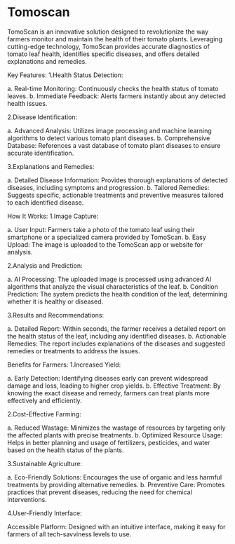 # Tomoscan
TomoScan is an innovative solution designed to revolutionize the way farmers monitor and maintain the health of their tomato plants. Leveraging cutting-edge technology, TomoScan provides accurate diagnostics of tomato leaf health, identifies specific diseases, and offers detailed explanations and remedies.

Key Features:
1.Health Status Detection:

a. Real-time Monitoring: Continuously checks the health status of tomato leaves.
b. Immediate Feedback: Alerts farmers instantly about any detected health issues.

2.Disease Identification:

a. Advanced Analysis: Utilizes image processing and machine learning algorithms to detect various tomato plant diseases.
b. Comprehensive Database: References a vast database of tomato plant diseases to ensure accurate identification.

3.Explanations and Remedies:

a. Detailed Disease Information: Provides thorough explanations of detected diseases, including symptoms and progression.
b. Tailored Remedies: Suggests specific, actionable treatments and preventive measures tailored to each identified disease.

How It Works:
1.Image Capture:

a. User Input: Farmers take a photo of the tomato leaf using their smartphone or a specialized camera provided by TomoScan.
b. Easy Upload: The image is uploaded to the TomoScan app or website for analysis.

2.Analysis and Prediction:

a. AI Processing: The uploaded image is processed using advanced AI algorithms that analyze the visual characteristics of the leaf.
b. Condition Prediction: The system predicts the health condition of the leaf, determining whether it is healthy or diseased.

3.Results and Recommendations:

a. Detailed Report: Within seconds, the farmer receives a detailed report on the health status of the leaf, including any identified diseases.
b. Actionable Remedies: The report includes explanations of the diseases and suggested remedies or treatments to address the issues.

Benefits for Farmers:
1.Increased Yield:

a. Early Detection: Identifying diseases early can prevent widespread damage and loss, leading to higher crop yields.
b. Effective Treatment: By knowing the exact disease and remedy, farmers can treat plants more effectively and efficiently.

2.Cost-Effective Farming:

a. Reduced Wastage: Minimizes the wastage of resources by targeting only the affected plants with precise treatments.
b. Optimized Resource Usage: Helps in better planning and usage of fertilizers, pesticides, and water based on the health status of the plants.

3.Sustainable Agriculture:

a. Eco-Friendly Solutions: Encourages the use of organic and less harmful treatments by providing alternative remedies.
b. Preventive Care: Promotes practices that prevent diseases, reducing the need for chemical interventions.

4.User-Friendly Interface:

Accessible Platform: Designed with an intuitive interface, making it easy for farmers of all tech-savviness levels to use.
